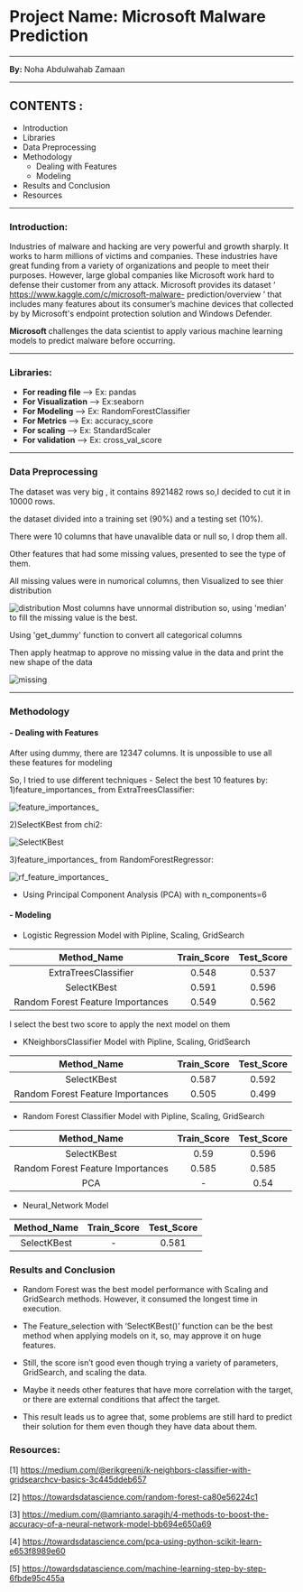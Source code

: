 # Project Name: Microsoft Malware Prediction 
---

<b>By:</b>  Noha Abdulwahab Zamaan

---

## CONTENTS :
 * Introduction
 * Libraries
 * Data Preprocessing 
 * Methodology 
   - Dealing with Features
   - Modeling
 * Results and Conclusion 
 * Resources

---

### Introduction:

Industries of malware and hacking are very powerful and growth sharply. It works to harm millions of victims and companies. These industries have great funding from a variety of organizations and people to meet their purposes. However, large global companies like Microsoft work hard to defense their customer from any attack.
Microsoft provides its dataset ‘ https://www.kaggle.com/c/microsoft-malware- prediction/overview ’ that includes many features about its consumer’s machine devices that collected by by Microsoft's endpoint protection solution and Windows Defender.<p> 
<B> Microsoft </B> challenges the data scientist to apply various machine learning models to predict malware before occurring.
  
---
  
### Libraries:
  
- <B> For reading file </B> --> Ex: pandas 
- <B> For Visualization </B> --> Ex:seaborn
- <B> For Modeling </B> --> Ex: RandomForestClassifier
- <B> For Metrics </B> --> Ex: accuracy_score
- <B> For scaling </B> --> Ex: StandardScaler
- <B> For validation </B> --> Ex: cross_val_score

---
  
### Data Preprocessing 
  
The dataset was very big , it contains 8921482 rows so,I decided to cut it in  10000 rows.<p>
the dataset divided into a training set (90%) and a testing set (10%).<p>
There were 10 columns that have unavalible data or null so, I drop them all. <p>
Other features that had some missing values, presented to see the type of them. <p>
All missing values were in numorical columns, then Visualized to see thier distribution <p>
![distribution](https://github.com/NohaZamaan/Project_T5/blob/main/Images/Screen%20Shot%201443-04-10%20at%2010.29.05%20PM.png) 
Most columns have unnormal distribution so, using 'median' to fill the missing value is the best. <p>
Using 'get_dummy' function to convert all categorical columns <p>
Then apply heatmap to approve no missing value in the data and print the new shape of the data   <p>
![missing](https://github.com/NohaZamaan/Project_T5/blob/main/Images/Screen%20Shot%201443-04-10%20at%2010.29.48%20PM.png) <p>  

---

### Methodology <p>
#### - Dealing with Features <p>
After using dummy, there are 12347 columns. It is unpossible to use all these features for modeling 
<p> So, I tried to use different techniques
- Select the best 10 features by:
   1)feature_importances_ from ExtraTreesClassifier: <p>
      
   ![feature_importances_](https://github.com/NohaZamaan/Project_T5/blob/main/Images/Screen%20Shot%201443-04-10%20at%2010.30.34%20PM.png) <p>
      
   2)SelectKBest from chi2:<p>
      
   ![SelectKBest](https://github.com/NohaZamaan/Project_T5/blob/main/Images/Screen%20Shot%201443-04-10%20at%2010.30.51%20PM.png) <p>
      
   3)feature_importances_ from RandomForestRegressor: <p>
      
   ![rf_feature_importances_](https://github.com/NohaZamaan/Project_T5/blob/main/Images/Screen%20Shot%201443-04-10%20at%2010.31.02%20PM.png) <p>
      
- Using Principal Component Analysis (PCA) with n_components=6 <p>
   
   
#### - Modeling

   - Logistic Regression Model with Pipline, Scaling, GridSearch <p>
   
| Method_Name | Train_Score | Test_Score |
| :---:   | :-: | :-: |
| ExtraTreesClassifier  | 0.548 | 0.537 |
| SelectKBest |0.591 |0.596|
|Random Forest Feature Importances |0.549 | 0.562| 

<p> I select the best two score to apply the next model on them <p>
   
   - KNeighborsClassifier Model with Pipline, Scaling, GridSearch <p>
   
| Method_Name | Train_Score | Test_Score |
| :---:   | :-: | :-: |
| SelectKBest |0.587  |0.592|
|Random Forest Feature Importances |0.505 | 0.499|
   
   - Random Forest Classifier Model with Pipline, Scaling, GridSearch <p>  
 
| Method_Name | Train_Score | Test_Score |
| :---:   | :-: | :-: |
| SelectKBest |0.59  |0.596|
|Random Forest Feature Importances |0.585 | 0.585|
| PCA  | - | 0.54 |
      
   - Neural_Network Model <p>
      

| Method_Name | Train_Score | Test_Score |
| :---:   | :-: | :-: |
| SelectKBest | - |0.581|

      
### Results and Conclusion 
      
- Random Forest was the best model performance with Scaling and GridSearch methods. However, it consumed the longest time in execution. <p>  
- The Feature_selection with ‘SelectKBest()’ function can be the best method when applying models on it, so, may approve it on huge features. <p>
- Still, the score isn’t good even though trying a variety  of parameters, GridSearch, and scaling the data. <p>
- Maybe it needs other features that have more correlation with the target, or there are external conditions that affect  the target. <p>
- This result leads us to agree that, some problems are still hard to predict their solution for them even though they have data about them. <p>



### Resources:
      
[1] https://medium.com/@erikgreenj/k-neighbors-classifier-with-gridsearchcv-basics-3c445ddeb657 <p>

[2] https://towardsdatascience.com/random-forest-ca80e56224c1 <p>

[3] https://medium.com/@amrianto.saragih/4-methods-to-boost-the-accuracy-of-a-neural-network-model-bb694e650a69 <p>

[4] https://towardsdatascience.com/pca-using-python-scikit-learn-e653f8989e60 <p>

[5] https://towardsdatascience.com/machine-learning-step-by-step-6fbde95c455a <p>




